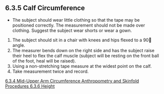 ## 6.3.5 Calf Circumference

* The subject should wear little clothing so that the tape may be positioned correctly. The measurement should not be made over clothing. Suggest the subject wear shorts or wear a gown.

1. The subject should sit in a chair with knees and hips flexed to a 90 angle.
2. The measurer bends down on the right side and has the subject raise their heel to flex the calf muscle (subject will be resting on the front ball of the foot, heal will be raised).
3. Using a non-stretching tape measure at the widest point on the calf.
4. Take measurement twice and record.


<div class="center">
<div class="btn-group">
  <a href=":pages_path:/manuals/anthro-skinfold/6-03-04-midupper-arm-circumference.md" class="btn btn-default">
    <span class="glyphicon glyphicon-chevron-left"></span>
    6.3.4 Mid-Upper Arm Circumference
  </a>

  <a href=":pages_path:/manuals/anthro-skinfold" class="btn btn-default">
    <span class="glyphicon glyphicon-chevron-up"></span>
    Anthropometry and Skinfold Procedures
  </a>

  <a href=":pages_path:/manuals/anthro-skinfold/6-03-06-height.md" class="btn btn-success">
    6.3.6 Height
    <span class="glyphicon glyphicon-chevron-right"></span>
  </a>
</div>
</div>
